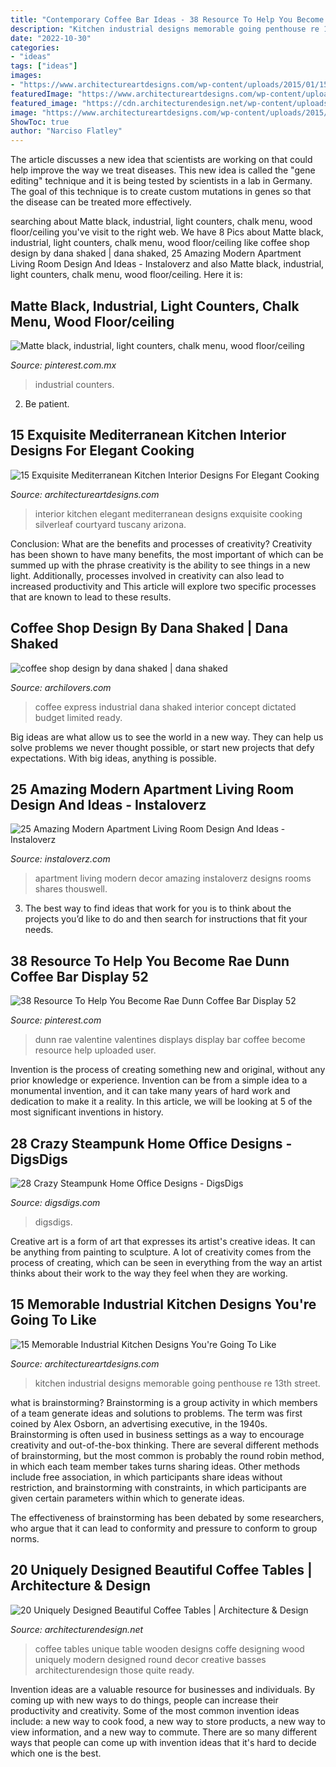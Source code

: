 ```yaml
---
title: "Contemporary Coffee Bar Ideas - 38 Resource To Help You Become Rae Dunn Coffee Bar Display 52"
description: "Kitchen industrial designs memorable going penthouse re 13th street"
date: "2022-10-30"
categories:
- "ideas"
tags: ["ideas"]
images:
- "https://www.architectureartdesigns.com/wp-content/uploads/2015/01/15-Exquisite-Mediterranean-Kitchen-Interior-Designs-For-Elegant-Cooking-8-630x470.jpg"
featuredImage: "https://www.architectureartdesigns.com/wp-content/uploads/2015/01/15-Exquisite-Mediterranean-Kitchen-Interior-Designs-For-Elegant-Cooking-8-630x470.jpg"
featured_image: "https://cdn.architecturendesign.net/wp-content/uploads/2014/09/20-large-wooden-coffee-table-e1410216850129.jpeg"
image: "https://www.architectureartdesigns.com/wp-content/uploads/2015/01/15-Exquisite-Mediterranean-Kitchen-Interior-Designs-For-Elegant-Cooking-8-630x470.jpg"
ShowToc: true
author: "Narciso Flatley"
---
```



The article discusses a new idea that scientists are working on that could help improve the way we treat diseases. This new idea is called the "gene editing" technique and it is being tested by scientists in a lab in Germany. The goal of this technique is to create custom mutations in genes so that the disease can be treated more effectively.

	

		
searching about Matte black, industrial, light counters, chalk menu, wood floor/ceiling you've visit to the right web. We have 8 Pics about Matte black, industrial, light counters, chalk menu, wood floor/ceiling like coffee shop design by dana shaked | dana shaked, 25 Amazing Modern Apartment Living Room Design And Ideas - Instaloverz and also Matte black, industrial, light counters, chalk menu, wood floor/ceiling. Here it is:
		
    
## Matte Black, Industrial, Light Counters, Chalk Menu, Wood Floor/ceiling

<img loading=lazy src="https://i.pinimg.com/736x/e6/df/31/e6df31e6501b71aec54aee3e8f7b4f1c--viking.jpg" onerror="this.onerror=null;this.src='https://tse1.mm.bing.net/th?id=OIP.2SW-lvN2mlaGpZ57Vp7oogHaJ3&amp;pid=15.1';" alt="Matte black, industrial, light counters, chalk menu, wood floor/ceiling">

_Source: pinterest.com.mx_

>industrial counters. 

	

2. Be patient.

    
## 15 Exquisite Mediterranean Kitchen Interior Designs For Elegant Cooking

<img loading=lazy src="https://www.architectureartdesigns.com/wp-content/uploads/2015/01/15-Exquisite-Mediterranean-Kitchen-Interior-Designs-For-Elegant-Cooking-8-630x470.jpg" onerror="this.onerror=null;this.src='https://tse1.mm.bing.net/th?id=OIP.jkAQTP1u7ILpGjuC1dvfmgHaFh&amp;pid=15.1';" alt="15 Exquisite Mediterranean Kitchen Interior Designs For Elegant Cooking">

_Source: architectureartdesigns.com_

>interior kitchen elegant mediterranean designs exquisite cooking silverleaf courtyard tuscany arizona. 

	

Conclusion: What are the benefits and processes of creativity?
Creativity has been shown to have many benefits, the most important of which can be summed up with the phrase creativity is the ability to see things in a new light. Additionally, processes involved in creativity can also lead to increased productivity and This article will explore two specific processes that are known to lead to these results.

    
## Coffee Shop Design By Dana Shaked | Dana Shaked

<img loading=lazy src="https://cdn.archilovers.com/projects/b_730_37892d7b-aa3e-4a42-be3e-ae4d9fa84bd0.jpg" onerror="this.onerror=null;this.src='https://tse2.mm.bing.net/th?id=OIP.MAlCbqvZ3HFpEDXZ2dx8uwHaLH&amp;pid=15.1';" alt="coffee shop design by dana shaked | dana shaked">

_Source: archilovers.com_

>coffee express industrial dana shaked interior concept dictated budget limited ready. 

	

Big ideas are what allow us to see the world in a new way. They can help us solve problems we never thought possible, or start new projects that defy expectations. With big ideas, anything is possible.

    
## 25 Amazing Modern Apartment Living Room Design And Ideas - Instaloverz

<img loading=lazy src="http://www.instaloverz.com/wp-content/uploads/2017/07/18.-Modern-Apartment-Living-Room-Decor.jpg" onerror="this.onerror=null;this.src='https://tse4.mm.bing.net/th?id=OIP.VQc0NYukUoJW1PhZD1IYUgHaJ4&amp;pid=15.1';" alt="25 Amazing Modern Apartment Living Room Design And Ideas - Instaloverz">

_Source: instaloverz.com_

>apartment living modern decor amazing instaloverz designs rooms shares thouswell. 

	

3. The best way to find ideas that work for you is to think about the projects you’d like to do and then search for instructions that fit your needs.

    
## 38 Resource To Help You Become Rae Dunn Coffee Bar Display 52

<img loading=lazy src="https://i.pinimg.com/736x/c5/03/9d/c5039d6b9e3d1468a206858897354572.jpg" onerror="this.onerror=null;this.src='https://tse4.mm.bing.net/th?id=OIP.YzmvtuKjA9ojQZLgPpCDfAHaPw&amp;pid=15.1';" alt="38 Resource To Help You Become Rae Dunn Coffee Bar Display 52">

_Source: pinterest.com_

>dunn rae valentine valentines displays display bar coffee become resource help uploaded user. 

	

Invention is the process of creating something new and original, without any prior knowledge or experience. Invention can be from a simple idea to a monumental invention, and it can take many years of hard work and dedication to make it a reality. In this article, we will be looking at 5 of the most significant inventions in history.

    
## 28 Crazy Steampunk Home Office Designs - DigsDigs

<img loading=lazy src="https://www.digsdigs.com/photos/crazy-steampunk-home-offices-15-554x369.jpg" onerror="this.onerror=null;this.src='https://tse1.mm.bing.net/th?id=OIP.wuDEE0zv70Z1YCg1sb38hgHaE7&amp;pid=15.1';" alt="28 Crazy Steampunk Home Office Designs - DigsDigs">

_Source: digsdigs.com_

>digsdigs. 

	

Creative art is a form of art that expresses its artist's creative ideas. It can be anything from painting to sculpture. A lot of creativity comes from the process of creating, which can be seen in everything from the way an artist thinks about their work to the way they feel when they are working.

    
## 15 Memorable Industrial Kitchen Designs You&#039;re Going To Like

<img loading=lazy src="https://www.architectureartdesigns.com/wp-content/uploads/2015/01/15-Memorable-Industrial-Kitchen-Designs-Youre-Going-To-Like-10-630x945.jpg" onerror="this.onerror=null;this.src='https://tse2.mm.bing.net/th?id=OIP.nlpo365NZqQT8XoTkYpQlwHaLH&amp;pid=15.1';" alt="15 Memorable Industrial Kitchen Designs You&#039;re Going To Like">

_Source: architectureartdesigns.com_

>kitchen industrial designs memorable going penthouse re 13th street. 

	

what is brainstorming?
Brainstorming is a group activity in which members of a team generate ideas and solutions to problems. The term was first coined by Alex Osborn, an advertising executive, in the 1940s. Brainstorming is often used in business settings as a way to encourage creativity and out-of-the-box thinking. 
There are several different methods of brainstorming, but the most common is probably the round robin method, in which each team member takes turns sharing ideas. Other methods include free association, in which participants share ideas without restriction, and brainstorming with constraints, in which participants are given certain parameters within which to generate ideas. 

The effectiveness of brainstorming has been debated by some researchers, who argue that it can lead to conformity and pressure to conform to group norms.

    
## 20 Uniquely Designed Beautiful Coffee Tables | Architecture &amp; Design

<img loading=lazy src="https://cdn.architecturendesign.net/wp-content/uploads/2014/09/20-large-wooden-coffee-table-e1410216850129.jpeg" onerror="this.onerror=null;this.src='https://tse2.mm.bing.net/th?id=OIP.ackxDFbVCd_9szjSkP404wHaRe&amp;pid=15.1';" alt="20 Uniquely Designed Beautiful Coffee Tables | Architecture &amp; Design">

_Source: architecturendesign.net_

>coffee tables unique table wooden designs coffe designing wood uniquely modern designed round decor creative basses architecturendesign those quite ready. 

	

Invention ideas are a valuable resource for businesses and individuals. By coming up with new ways to do things, people can increase their productivity and creativity. Some of the most common invention ideas include: a new way to cook food, a new way to store products, a new way to view information, and a new way to commute. There are so many different ways that people can come up with invention ideas that it's hard to decide which one is the best.

